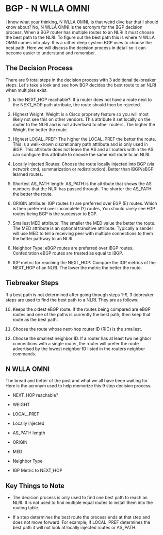 # **BGP - N WLLA OMNI**

I know what your thinking, N WLLA OMNI, is that weird dive bar that I should know about? No, N WLLA OMNI is the acronym for the BGP decision process. When a BGP router has multiple routes to an NLRI it must choose the best path to the NLRI. To figure out the best path this is where N WLLA OMNI comes into play. It is a rather deep system BGP uses to choose the best path. Here we will discuss the decision process in detail so it can become easier to understand and remember.

## The Decision Process

There are 9 total steps in the decision process with 3 additional tie-breaker steps. Let's take a look and see how BGP decides the best route to an NLRI when multiples exist.

1) Is the NEXT_HOP reachable?: If a router does not have a route next to the NEXT_HOP path atrribute, the route should then be rejected.

2) Highest Weight: Weight is a Cisco propriety feature so you will most likely not see this on other vendors. This attribute it set locally on the router to the NLRI and is not advertised to other routers. The higher the Weight the better the route.

3) Highest LOCAL_PREF: The higher the LOCAL_PREF the better the route. This is a well-known discretionary path attribute and is only used in iBGP. This attribute does not leave the AS and all routers within the AS can configure this attribute to choose the same exit route to an NLRI.

4) Locally Injected Routes: Choose the route locally injected into BGP (via network cmd, summarization or redistribution). Better than iBGP/eBGP learned routes.

5) Shortest AS_PATH length: AS_PATH is the attribute that shows the AS numbers that the NLRI has passed through. The shorter the AS_PATH the better the route.

6) ORIGIN attribute: IGP routes (I) are preferred over EGP (E) routes. Which is then preferred over incomplete (?) routes, You should rarely see EGP routes being BGP is the successor to EGP.

7) Smallest MED attribute:  The smaller the MED value the better the route. The MED attribute is an optional transitive attribute. Typically a sender will use MED to tell a receiving peer with multiple connections to them the better pathway to an NLRI. 

8) Neighbor Type: eBGP routes are preferred over iBGP routes. Confedration eBGP routes are treated as equal to iBGP.

9) IGP metric for reaching the NEXT_HOP: Compare the IGP metrics of the NEXT_HOP of an NLRI. The lower the metric the better the route.

## Tiebreaker Steps

If a best path is not determined after going through steps 1-9, 3 tiebreaker steps are used to find the best path to a NLRI. They are as follows:

10) Keeps the oldest eBGP route. If the routes being compared are eBGP routes  and one of the paths is currently the best path, then keep that route as the best path.

11) Choose the route whose next-hop router ID (RID) is the smallest.

12) Choose the smallest neighbor ID. If a router has at least two neighbor connections with a single router, the router will prefer the route advertised by the lowest neighbor ID listed in the routers neighbor commands.

## N WLLA OMNI

The bread and better of the post and what we all have been waiting for. Here is the acronym used to help memorize this 9 step decision process.

- NEXT_HOP reachable?

- WEIGHT
- LOCAL_PREF
- Locally Injected
- AS_PATH length

- ORIGIN
- MED
- Neighbor Type
- IGP Metric to NEXT_HOP

## Key Things to Note

- The decision process is only used to find one best path to reach an NLRI. It is not used to find multiple equal routes to install them into the routing table.

- If a step determines the best route the process ends at that step and does not move forward. For example, if LOCAL_PREF determines the best path it will not look at locally injected routes or AS_PATH.

